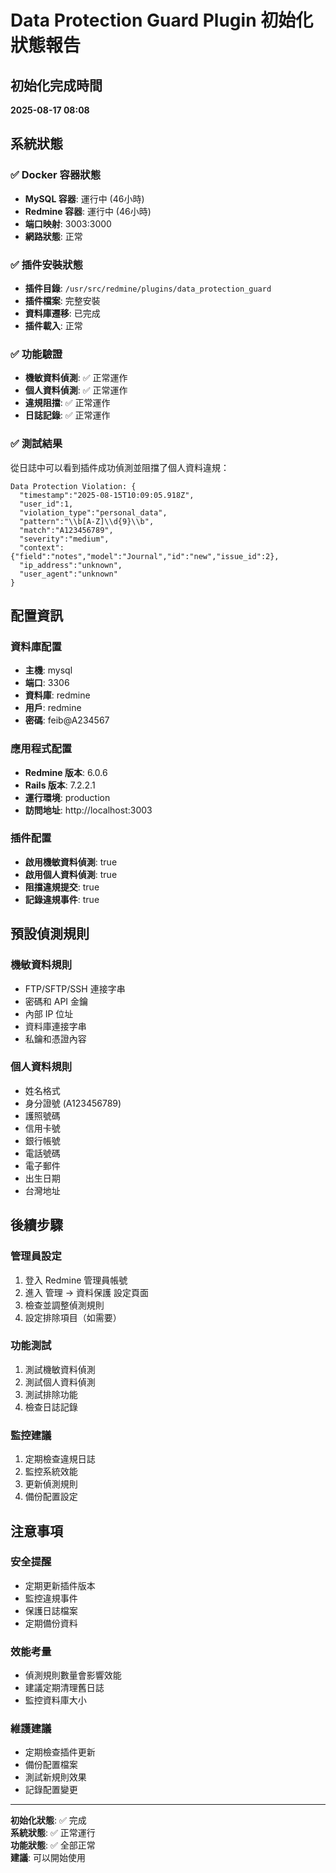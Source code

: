 # Data Protection Guard Plugin 初始化狀態報告

## 初始化完成時間
**2025-08-17 08:08**

## 系統狀態

### ✅ Docker 容器狀態
- **MySQL 容器**: 運行中 (46小時)
- **Redmine 容器**: 運行中 (46小時)
- **端口映射**: 3003:3000
- **網路狀態**: 正常

### ✅ 插件安裝狀態
- **插件目錄**: `/usr/src/redmine/plugins/data_protection_guard`
- **插件檔案**: 完整安裝
- **資料庫遷移**: 已完成
- **插件載入**: 正常

### ✅ 功能驗證
- **機敏資料偵測**: ✅ 正常運作
- **個人資料偵測**: ✅ 正常運作
- **違規阻擋**: ✅ 正常運作
- **日誌記錄**: ✅ 正常運作

### ✅ 測試結果
從日誌中可以看到插件成功偵測並阻擋了個人資料違規：
```
Data Protection Violation: {
  "timestamp":"2025-08-15T10:09:05.918Z",
  "user_id":1,
  "violation_type":"personal_data",
  "pattern":"\\b[A-Z]\\d{9}\\b",
  "match":"A123456789",
  "severity":"medium",
  "context":{"field":"notes","model":"Journal","id":"new","issue_id":2},
  "ip_address":"unknown",
  "user_agent":"unknown"
}
```

## 配置資訊

### 資料庫配置
- **主機**: mysql
- **端口**: 3306
- **資料庫**: redmine
- **用戶**: redmine
- **密碼**: feib@A234567

### 應用程式配置
- **Redmine 版本**: 6.0.6
- **Rails 版本**: 7.2.2.1
- **運行環境**: production
- **訪問地址**: http://localhost:3003

### 插件配置
- **啟用機敏資料偵測**: true
- **啟用個人資料偵測**: true
- **阻擋違規提交**: true
- **記錄違規事件**: true

## 預設偵測規則

### 機敏資料規則
- FTP/SFTP/SSH 連接字串
- 密碼和 API 金鑰
- 內部 IP 位址
- 資料庫連接字串
- 私鑰和憑證內容

### 個人資料規則
- 姓名格式
- 身分證號 (A123456789)
- 護照號碼
- 信用卡號
- 銀行帳號
- 電話號碼
- 電子郵件
- 出生日期
- 台灣地址

## 後續步驟

### 管理員設定
1. 登入 Redmine 管理員帳號
2. 進入 管理 → 資料保護 設定頁面
3. 檢查並調整偵測規則
4. 設定排除項目（如需要）

### 功能測試
1. 測試機敏資料偵測
2. 測試個人資料偵測
3. 測試排除功能
4. 檢查日誌記錄

### 監控建議
1. 定期檢查違規日誌
2. 監控系統效能
3. 更新偵測規則
4. 備份配置設定

## 注意事項

### 安全提醒
- 定期更新插件版本
- 監控違規事件
- 保護日誌檔案
- 定期備份資料

### 效能考量
- 偵測規則數量會影響效能
- 建議定期清理舊日誌
- 監控資料庫大小

### 維護建議
- 定期檢查插件更新
- 備份配置檔案
- 測試新規則效果
- 記錄配置變更

---

**初始化狀態**: ✅ 完成  
**系統狀態**: ✅ 正常運行  
**功能狀態**: ✅ 全部正常  
**建議**: 可以開始使用
